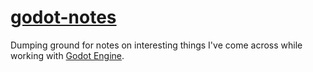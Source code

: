 # [godot-notes](http://abaire.github.io/godot-notes)

Dumping ground for notes on interesting things I've come across while working with [Godot Engine](https://github.com/godotengine/godot).


